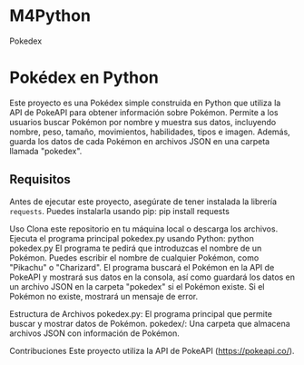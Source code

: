 # M4Python
Pokedex

# Pokédex en Python

Este proyecto es una Pokédex simple construida en Python que utiliza la API de PokeAPI para obtener información sobre Pokémon. Permite a los usuarios buscar Pokémon por nombre y muestra sus datos, incluyendo nombre, peso, tamaño, movimientos, habilidades, tipos e imagen. Además, guarda los datos de cada Pokémon en archivos JSON en una carpeta llamada "pokedex".

## Requisitos

Antes de ejecutar este proyecto, asegúrate de tener instalada la librería `requests`. Puedes instalarla usando pip:
pip install requests

Uso
Clona este repositorio en tu máquina local o descarga los archivos.
Ejecuta el programa principal pokedex.py usando Python:
python pokedex.py
El programa te pedirá que introduzcas el nombre de un Pokémon. Puedes escribir el nombre de cualquier Pokémon, como "Pikachu" o "Charizard".
El programa buscará el Pokémon en la API de PokeAPI y mostrará sus datos en la consola, así como guardará los datos en un archivo JSON en la carpeta "pokedex" si el Pokémon existe. Si el Pokémon no existe, mostrará un mensaje de error.

Estructura de Archivos
pokedex.py: El programa principal que permite buscar y mostrar datos de Pokémon.
pokedex/: Una carpeta que almacena archivos JSON con información de Pokémon.

Contribuciones
Este proyecto utiliza la API de PokeAPI (https://pokeapi.co/).
